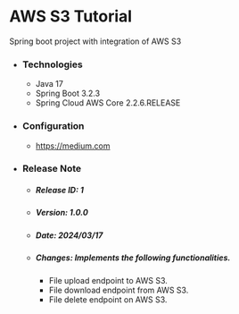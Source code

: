# AWS S3 Tutorial
Spring boot project with integration of AWS S3

* ### Technologies
  * Java 17
  * Spring Boot 3.2.3
  * Spring Cloud AWS Core 2.2.6.RELEASE
  
* ### Configuration
  * https://medium.com
  
* ### Release Note

  * ##### Release ID: 1
  * ##### Version: 1.0.0
  * ##### Date: 2024/03/17
  * ##### Changes: Implements the following functionalities.
    * File upload endpoint to AWS S3.
    * File download endpoint from AWS S3.
    * File delete endpoint on AWS S3.
